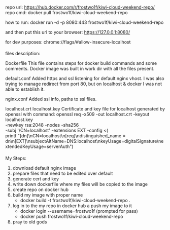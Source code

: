 ####
####

repo url: https://hub.docker.com/r/frostwo1f/kiwi-cloud-weekend-repo/
repo cmd: docker pull frostwo1f/kiwi-cloud-weekend-repo

how to run:
docker run -d -p 8080:443 frostwo1f/kiwi-cloud-weekend-repo

and then put this url to your browser:
https://127.0.0.1:8080/

for dev purposes:
chrome://flags/#allow-insecure-localhost

####
####

files description:

Dockerfile
This file contains steps for docker build commands and some comments.
Docker image was built in work dir with all the files present.

default.conf
Added https and ssl listening for default nginx vhost.
I was also trying to manage redirect from port 80, but on localhost & docker I was not able to establish it.

nginx.conf
Added ssl info, paths to ssl files.

localhost.crt
localhost.key
Certificate and key file for localhost generated by openssl with command:
openssl req -x509 -out localhost.crt -keyout localhost.key \
  -newkey rsa:2048 -nodes -sha256 \
  -subj '/CN=localhost' -extensions EXT -config <( \
   printf "[dn]\nCN=localhost\n[req]\ndistinguished_name = dn\n[EXT]\nsubjectAltName=DNS:localhost\nkeyUsage=digitalSignature\nextendedKeyUsage=serverAuth")

####
####

My Steps:

1. download default nginx image
2. prepare files that need to be edited over default
3. generate cert and key
4. write down dockerfile where my files will be copied to the image
5. create repo on docker hub
6. build my image with proper name
	- docker build -t frostwo1f/kiwi-cloud-weekend-repo .
7. log in to the my repo in docker hub a push my image to it
	- docker login --username=frostwo1f (prompted for pass)
	- docker push frostwo1f/kiwi-cloud-weekend-repo
8. pray to old gods
